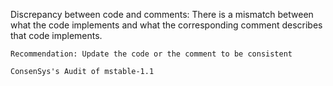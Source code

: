 Discrepancy between code and comments: There is a mismatch between what the code implements and what the corresponding comment describes that code implements.

    Recommendation: Update the code or the comment to be consistent

    ConsenSys's Audit of mstable-1.1